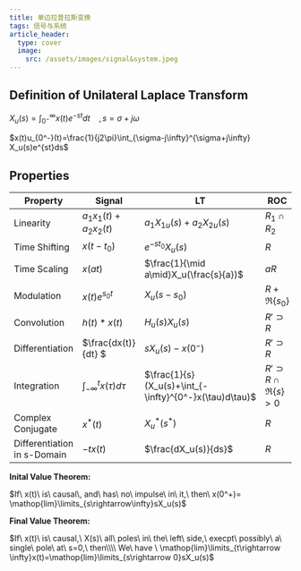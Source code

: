 ```yaml
---
title: 单边拉普拉斯变换
tags: 信号与系统
article_header:
  type: cover
  image:
    src: /assets/images/signal&system.jpeg
---
```


<!--more-->

## Definition of Unilateral Laplace Transform

$X_u(s)=\int_{0^-}^{\infty}x(t)e^{-st}dt  \ \ \ \ ,s=\sigma+j\omega$

$x(t)u_{0^-}(t)=\frac{1}{j2\pi}\int_{\sigma-j\infty}^{\sigma+j\infty} X_u(s)e^{st}ds$ 

## Properties

| Property                    | Signal                           | LT                                                     | ROC                          |
| --------------------------- | -------------------------------- | ------------------------------------------------------ | ---------------------------- |
| Linearity                   | $a_1x_1(t)+a_2x_2(t)$            | $a_1X_{1u}(s)+a_2X_{2u}(s)$                            | $R_1\cap R_2$                |
| Time Shifting               | $x(t-t_0)$                       | $e^{-st_0 }X_u(s)$                                     | $R$                          |
| Time Scaling                | $x(at)$                          | $\frac{1}{\mid a\mid}X_u(\frac{s}{a})$                 | $aR$                         |
| Modulation                  | $x(t)e^{s_0t}$                   | $X_u(s-s_0)$                                           | $R+\Re\{s_0\}$               |
| Convolution                 | $h(t)*x(t)$                      | $H_u(s)X_u(s)$                                         | $R'\supset R$                |
| Differentiation             | $\frac{dx(t)}{dt} $              | $sX_u(s)-x(0^-)$                                       | $R'\supset R$                |
| Integration                 | $\int^t _{-\infty} x(\tau)d\tau$ | $\frac{1}{s}(X_u(s)+\int_{-\infty}^{0^-}x(\tau)d\tau)$ | $R'\supset R \cap\Re\{s\}>0$ |
| Complex Conjugate           | $x^*(t)$                         | $X_u^\ast(s^\ast)$                                     | $R$                          |
| Differentiation in s-Domain | $-tx(t)$                         | $\frac{dX_u(s)}{ds}$                                   | $R$                          |

**Inital Value Theorem:**

$If\ x(t)\ is\ causal\, and\ has\ no\ impulse\ in\ it,\ then\ x(0^+)= \mathop{lim}\limits_{s\rightarrow\infty}sX_u(s)$ 

**Final Value Theorem:**

$If\ x(t)\ is\ causal,\ X(s)\ all\ poles\ in\ the\ left\ side,\ execpt\ possibly\ a\ single\ pole\ at\ s=0,\ then\\\\ We\ have \ \mathop{lim}\limits_{t\rightarrow \infty}x(t)=\mathop{lim}\limits_{s\rightarrow 0}sX_u(s)$

